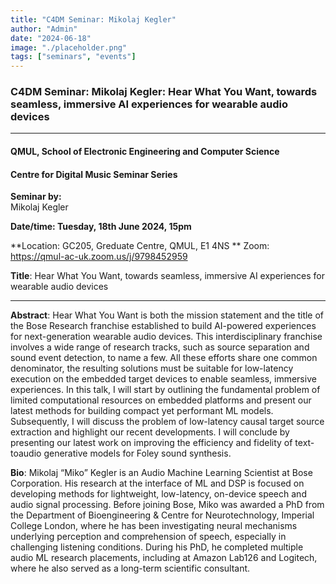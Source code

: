 ```yaml
---
title: "C4DM Seminar: Mikolaj Kegler"
author: "Admin"
date: "2024-06-18"
image: "./placeholder.png"
tags: ["seminars", "events"]
---
```


### C4DM Seminar: Mikolaj Kegler: Hear What You Want, towards seamless, immersive AI experiences for wearable audio devices
-----------------

#### QMUL, School of Electronic Engineering and Computer Science

#### Centre for Digital Music Seminar Series

**Seminar by:**   
   Mikolaj Kegler

**Date/time:  Tuesday, 18th June 2024, 15pm**

**Location: GC205, Greduate Centre, QMUL, E1 4NS **
Zoom: https://qmul-ac-uk.zoom.us/j/9798452959


<b>Title</b>: Hear What You Want, towards seamless, immersive AI experiences for wearable audio devices

-----------------

<b>Abstract</b>: Hear What You Want is both the mission statement and the title of the Bose Research franchise established to build AI-powered experiences for next-generation wearable audio devices. This interdisciplinary franchise involves a wide range of research tracks, such as source separation and sound event detection, to name a few. All these efforts share one common denominator, the resulting solutions must be suitable for low-latency execution on the embedded target devices to enable seamless, immersive experiences. In this talk, I will start by outlining the fundamental problem of limited computational resources on embedded platforms and present our latest methods for building compact yet performant ML models. Subsequently, I will discuss the problem of low-latency causal target source extraction and highlight our recent developments. I will conclude by presenting our latest work on improving the efficiency and fidelity of text-toaudio generative models for Foley sound synthesis. 


<b>Bio</b>: Mikolaj “Miko” Kegler is an Audio Machine Learning Scientist at Bose Corporation. His research at the interface of ML and DSP is focused on developing methods for lightweight, low-latency, on-device speech and audio signal processing. Before joining Bose, Miko was awarded a PhD from the Department of Bioengineering & Centre for Neurotechnology, Imperial College London, where he has been investigating neural mechanisms underlying perception and comprehension of speech, especially in challenging listening conditions. During his PhD, he completed multiple audio ML research placements, including at Amazon Lab126 and Logitech, where he also served as a long-term scientific consultant.


